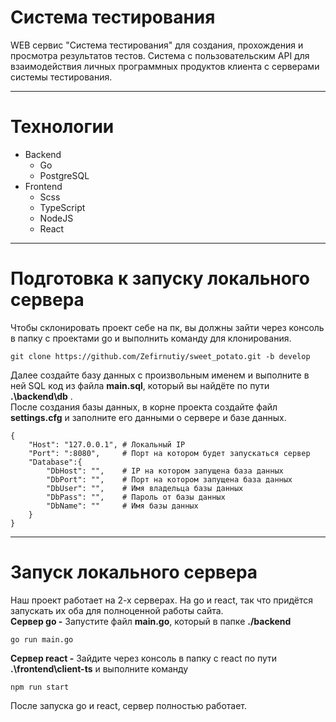 # Система тестирования 
WEB сервис "Система тестирования" для создания, прохождения и просмотра результатов тестов. Система с пользовательским API
для взаимодействия личных программных продуктов клиента с серверами системы тестирования. 
____
# Технологии
- Backend
  - Go 
  - PostgreSQL
- Frontend
  - Scss
  - TypeScript
  - NodeJS
  - React
 ____
# Подготовка к запуску локального сервера 
Чтобы склонировать проект себе на пк, вы должны зайти через консоль в папку с проектами go и выполнить команду для клонирования.
``` 
git clone https://github.com/Zefirnutiy/sweet_potato.git -b develop
```
Далее создайте базу данных с произвольным именем и выполните в ней SQL код из файла **main.sql**, который вы найдёте по пути **.\backend\db** . <br>
После создания базы данных, в корне проекта создайте файл **settings.cfg** и заполните его данными о сервере и базе данных.
```
{
    "Host": "127.0.0.1", # Локальный IP
    "Port": ":8080",     # Порт на котором будет запускаться сервер
    "Database":{
        "DbHost": "",    # IP на котором запущена база данных
        "DbPort": "",    # Порт на котором запущена база данных
        "DbUser": "",    # Имя владельца базы данных
        "DbPass": "",    # Пароль от базы данных
        "DbName": ""     # Имя базы данных
    }
}
```
____
# Запуск локального сервера
Наш проект работает на 2-х серверах. На go и react, так что придётся запускать их оба для полноценной работы сайта. <br>
**Сервер go -** Запустите файл **main.go**, который в папке **./backend**
``` 
go run main.go 
```
**Сервер react -** Зайдите через консоль в папку с react по пути **.\frontend\client-ts** и выполните команду
```
npm run start
```
После запуска go и react, сервер полностью работает.
